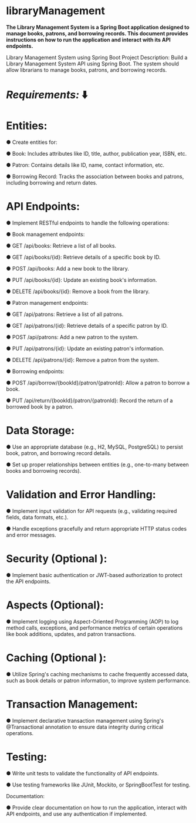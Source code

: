 # libraryManagement
**The Library Management System is a Spring Boot application designed to manage books, patrons, and borrowing records. This document provides instructions on how to run the application and interact with its API endpoints.**

Library Management System using 
Spring Boot 
Project Description: 
Build a Library Management System API using Spring Boot. The system should allow librarians 
to manage books, patrons, and borrowing records. 

# *Requirements:* ⬇️

# Entities: 

● Create entities for: 

● Book: Includes attributes like ID, title, author, publication year, ISBN, etc. 

● Patron: Contains details like ID, name, contact information, etc. 

● Borrowing Record: Tracks the association between books and patrons, including borrowing and return dates. 

# API Endpoints:

● Implement RESTful endpoints to handle the following operations: 

● Book management endpoints: 

● GET /api/books: Retrieve a list of all books. 

● GET /api/books/{id}: Retrieve details of a specific book by ID. 

● POST /api/books: Add a new book to the library. 

● PUT /api/books/{id}: Update an existing book's information. 

● DELETE /api/books/{id}: Remove a book from the library. 

● Patron management endpoints: 

● GET /api/patrons: Retrieve a list of all patrons. 

● GET /api/patrons/{id}: Retrieve details of a specific patron by ID. 

● POST /api/patrons: Add a new patron to the system. 



● PUT /api/patrons/{id}: Update an existing patron's information. 

● DELETE /api/patrons/{id}: Remove a patron from the system. 


● Borrowing endpoints: 

● POST /api/borrow/{bookId}/patron/{patronId}: Allow a patron to borrow a book. 

● PUT /api/return/{bookId}/patron/{patronId}: Record the return of a borrowed book by a patron. 

# Data Storage: 

● Use an appropriate database (e.g., H2, MySQL, PostgreSQL) to persist book, patron, and borrowing record 
details. 

● Set up proper relationships between entities (e.g., one-to-many between books and borrowing records). 

# Validation and Error Handling: 

● Implement input validation for API requests (e.g., validating required fields, data formats, etc.). 

● Handle exceptions gracefully and return appropriate HTTP status codes and error messages. 

# Security (Optional ): 
● Implement basic authentication or JWT-based authorization to protect the API endpoints. 

# Aspects (Optional): 
● Implement logging using Aspect-Oriented Programming (AOP) to log method calls, exceptions, and 
performance metrics of certain operations like book additions, updates, and patron transactions. 

# Caching (Optional ): 
● Utilize Spring's caching mechanisms to cache frequently accessed data, such as book details or patron 
information, to improve system performance. 


# Transaction Management: 
● Implement declarative transaction management using Spring's @Transactional annotation to ensure data 
integrity during critical operations. 


# Testing: 
● Write unit tests to validate the functionality of API endpoints. 

● Use testing frameworks like JUnit, Mockito, or SpringBootTest for testing. 


Documentation: 

● Provide clear documentation on how to run the application, interact with API endpoints, and use any 
authentication if implemented.
